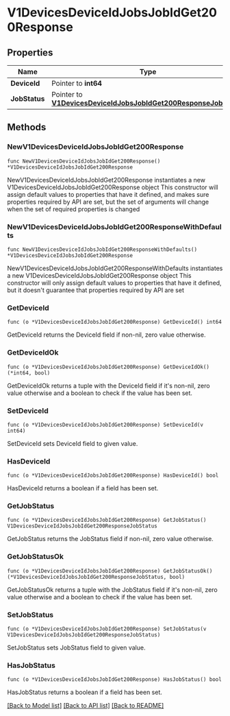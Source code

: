 # V1DevicesDeviceIdJobsJobIdGet200Response

## Properties

Name | Type | Description | Notes
------------ | ------------- | ------------- | -------------
**DeviceId** | Pointer to **int64** |  | [optional] 
**JobStatus** | Pointer to [**V1DevicesDeviceIdJobsJobIdGet200ResponseJobStatus**](V1DevicesDeviceIdJobsJobIdGet200ResponseJobStatus.md) |  | [optional] 

## Methods

### NewV1DevicesDeviceIdJobsJobIdGet200Response

`func NewV1DevicesDeviceIdJobsJobIdGet200Response() *V1DevicesDeviceIdJobsJobIdGet200Response`

NewV1DevicesDeviceIdJobsJobIdGet200Response instantiates a new V1DevicesDeviceIdJobsJobIdGet200Response object
This constructor will assign default values to properties that have it defined,
and makes sure properties required by API are set, but the set of arguments
will change when the set of required properties is changed

### NewV1DevicesDeviceIdJobsJobIdGet200ResponseWithDefaults

`func NewV1DevicesDeviceIdJobsJobIdGet200ResponseWithDefaults() *V1DevicesDeviceIdJobsJobIdGet200Response`

NewV1DevicesDeviceIdJobsJobIdGet200ResponseWithDefaults instantiates a new V1DevicesDeviceIdJobsJobIdGet200Response object
This constructor will only assign default values to properties that have it defined,
but it doesn't guarantee that properties required by API are set

### GetDeviceId

`func (o *V1DevicesDeviceIdJobsJobIdGet200Response) GetDeviceId() int64`

GetDeviceId returns the DeviceId field if non-nil, zero value otherwise.

### GetDeviceIdOk

`func (o *V1DevicesDeviceIdJobsJobIdGet200Response) GetDeviceIdOk() (*int64, bool)`

GetDeviceIdOk returns a tuple with the DeviceId field if it's non-nil, zero value otherwise
and a boolean to check if the value has been set.

### SetDeviceId

`func (o *V1DevicesDeviceIdJobsJobIdGet200Response) SetDeviceId(v int64)`

SetDeviceId sets DeviceId field to given value.

### HasDeviceId

`func (o *V1DevicesDeviceIdJobsJobIdGet200Response) HasDeviceId() bool`

HasDeviceId returns a boolean if a field has been set.

### GetJobStatus

`func (o *V1DevicesDeviceIdJobsJobIdGet200Response) GetJobStatus() V1DevicesDeviceIdJobsJobIdGet200ResponseJobStatus`

GetJobStatus returns the JobStatus field if non-nil, zero value otherwise.

### GetJobStatusOk

`func (o *V1DevicesDeviceIdJobsJobIdGet200Response) GetJobStatusOk() (*V1DevicesDeviceIdJobsJobIdGet200ResponseJobStatus, bool)`

GetJobStatusOk returns a tuple with the JobStatus field if it's non-nil, zero value otherwise
and a boolean to check if the value has been set.

### SetJobStatus

`func (o *V1DevicesDeviceIdJobsJobIdGet200Response) SetJobStatus(v V1DevicesDeviceIdJobsJobIdGet200ResponseJobStatus)`

SetJobStatus sets JobStatus field to given value.

### HasJobStatus

`func (o *V1DevicesDeviceIdJobsJobIdGet200Response) HasJobStatus() bool`

HasJobStatus returns a boolean if a field has been set.


[[Back to Model list]](../README.md#documentation-for-models) [[Back to API list]](../README.md#documentation-for-api-endpoints) [[Back to README]](../README.md)


